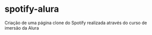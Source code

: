 # spotify-alura
Criação de uma página clone do Spotify realizada através do curso de imersão da Alura
